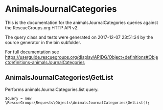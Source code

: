 # AnimalsJournalCategories

This is the documentation for the animalsJournalCategories queries against the RescueGroups.org HTTP API v2.

The query class and tests were generated on 2017-12-07 23:51:34 by the source generator in the bin subfolder.

For full documentation see https://userguide.rescuegroups.org/display/APIDG/Object+definitions#Objectdefinitions-animalsJournalCategories

## AnimalsJournalCategories\GetList

Performs animalsJournalCategories.list query.

    $query = new \RescueGroups\Requests\Objects\AnimalsJournalCategories\GetList();





